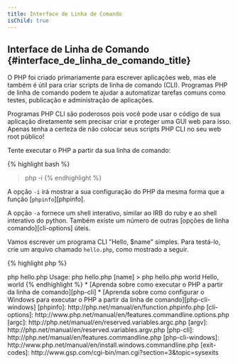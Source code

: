 ```yaml
---
title: Interface de Linha de Comando
isChild: true
---
```


## Interface de Linha de Comando {#interface_de_linha_de_comando_title}

O PHP foi criado primariamente para escrever aplicações web, mas ele também é útil para criar scripts de linha de
comando (CLI). Programas PHP de linha de comando podem te ajudar a automatizar tarefas comuns como testes, publicação
e administração de aplicações.

Programas PHP CLI são poderosos pois você pode usar o código de sua aplicação diretamente sem precisar criar e
proteger uma GUI web para isso. Apenas tenha a certeza de não colocar seus scripts PHP CLI no seu web root público!

Tente executar o PHP a partir da sua linha de comando:

{% highlight bash %}
> php -i
{% endhighlight %}

A opção `-i` irá mostrar a sua configuração do PHP da mesma forma que a função [`phpinfo`][phpinfo].

A opção `-a` fornece um shell interativo, similar ao IRB do ruby e ao shell interativo do python. Também existe um
número de outras [opções de linha comando][cli-options] úteis.

Vamos escrever um programa CLI "Hello, $name" simples. Para testá-lo, crie um arquivo chamado `hello.php`, como
mostrado a seguir.

{% highlight php %}
<?php
if ($argc != 2) {
    echo "Usage: php hello.php [name].\n";
    exit(1);
}
$name = $argv[1];
echo "Hello, $name\n";
{% endhighlight %}

O PHP define duas variáveis especiais baseadas nos argumentos que seu script receber. [`$argc`][argc] é uma variável
integer que contém a *quantidade* de argumentos e [`$argv`][argv] é uma variável array que contém o *valor* de cada
argumento. O primeiro argumento sempre é o nome do arquivo PHP do seu programa, no caso `hello.php`.

A expressão `exit()` é usada com um número diferente de zero para informar ao shell que o comando falhou. Códigos de
saída normalmente usados podem ser encontrados [aqui][exit-codes].

Para executar nosso script acima, a partir da linha de comando:

{% highlight bash %}
> php hello.php
Usage: php hello.php [name]
> php hello.php world
Hello, world
{% endhighlight %}


 * [Aprenda sobre como executar o PHP a partir da linha de comando][php-cli]
 * [Aprenda sobre como configurar o Windows para executar o PHP a partir da linha de comando][php-cli-windows]

[phpinfo]: http://php.net/manual/en/function.phpinfo.php
[cli-options]: http://www.php.net/manual/en/features.commandline.options.php
[argc]: http://php.net/manual/en/reserved.variables.argc.php
[argv]: http://php.net/manual/en/reserved.variables.argv.php
[php-cli]: http://php.net/manual/en/features.commandline.php
[php-cli-windows]: http://www.php.net/manual/en/install.windows.commandline.php
[exit-codes]: http://www.gsp.com/cgi-bin/man.cgi?section=3&topic=sysexits
